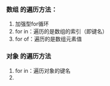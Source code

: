 ### 数组 的遍历方法：
1. 加强型for循环
1. for in：遍历的是数组的索引（即键名）
1. for of：遍历的是数组元素值

### 对象 的遍历方法
1. for in：遍历对象的键名
1. 